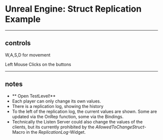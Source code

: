 # Unreal Engine: Struct Replication Example

----
## controls
W,A,S,D for movement

Left Mouse Clicks on the buttons

----
## notes

* ** Open TestLevel!**
* Each player can only change its own values.
* There is a replication log, showing the history
* To the left of the replication log, the current values are shown. Some are updated via the OnRep function, some via the Bindings.
* Technically the Listen Server could also change the values of the clients, but its currently prohibited by the *AllowedToChangeStruct*-Macro in the *ReplicationLog*-Widget.


